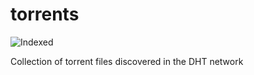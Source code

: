 torrents 
========
![Indexed](https://img.shields.io/badge/indexed-169010-blue)

Collection of torrent files discovered in the DHT network
